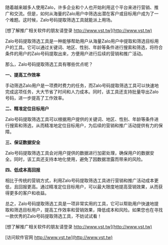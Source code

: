 随着越来越多人使用Zalo，许多企业和个人也开始利用这个平台来进行营销、推广和交流。但是，如何从海量的Zalo用户中筛选出潜在客户或目标用户成为了一个难题。这时候，Zalo号码提取筛选工具就能派上用场。

[想了解推广相关软件的朋友请登录 http://www.vst.tw](http://www.vst.tw)

Zalo号码提取筛选工具是一种能够帮助用户从海量Zalo用户中提取和筛选目标用户的工具。它可以通过关键词、地区、性别、年龄等条件进行搜索和筛选，将符合条件的用户的Zalo号码提取出来，方便用户进行后续的营销和推广活动。

那么，Zalo号码提取筛选工具有哪些优点呢？

**一、提高工作效率**

手动筛选Zalo用户是一项费时费力的任务，而Zalo号码提取筛选工具可以快速地完成这项任务，大大节省了时间和人力成本。同时，该工具还支持批量导出Zalo号码，进一步提高了工作效率。

**二、精准定位目标用户**

Zalo号码提取筛选工具可以根据用户提供的关键词、地区、性别、年龄等条件进行搜索和筛选，从而精准地定位目标用户，为后续的营销和推广活动提供有力的保障。

**三、保证数据安全**

Zalo号码提取筛选工具会对用户提供的数据进行加密处理，确保用户的数据安全。同时，该工具还支持本地化使用，避免了因数据泄露而带来的风险。

**四、低成本高回报**

相比于传统的营销方式，利用Zalo号码提取筛选工具进行营销和推广活动成本更低，且回报更高。通过精准定位目标用户，可以最大限度地提高营销效果，从而获得更多的客户和收益。

总之，Zalo号码提取筛选工具是一项非常实用的工具，它可以帮助用户快速地提取和筛选目标用户，提高工作效率和营销效果，降低成本和风险。如果您也在寻找一款优秀的Zalo号码提取筛选工具，不妨试试看！

[想了解推广相关软件的朋友请登录 http://www.vst.tw](http://www.vst.tw)


[访问软件官网 http://www.vst.tw](http://www.vst.tw)
